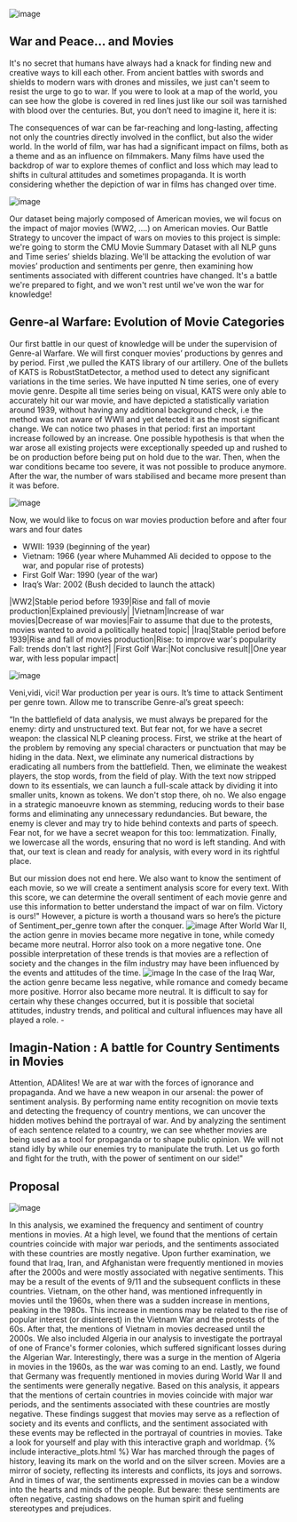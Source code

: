 ![image](data/soldat-camera-foret_265223-17598.jpg)
## War and Peace... and Movies

It's no secret that humans have always had a knack for finding new and creative ways to kill each other. From ancient battles with swords and shields to modern wars with drones and missiles, we just can't seem to resist the urge to go to war. If you were to look at a map of the world, you can see how the globe is covered in red lines just like our soil was tarnished with blood over the centuries.  But, you don’t need to imagine it, here it is:

The consequences of war can be far-reaching and long-lasting, affecting not only the countries directly involved in the conflict, but also the wider world. In the world of film, war has had a significant impact on films, both as a theme and as an influence on filmmakers. Many films have used the backdrop of war to explore themes of conflict and loss  which may lead to shifts in cultural attitudes and sometimes propaganda. It is worth considering whether the depiction of war in films has changed over time.

![image](data/top10.jpg)

Our dataset being majorly composed of American movies, we wil focus on the impact of major movies (WW2, ….) on American movies. Our Battle Strategy to uncover the impact of wars on movies to this project is simple: we're going to storm the CMU Movie Summary Dataset with all NLP guns and Time series’ shields blazing. We'll be attacking the evolution of war movies’ production and sentiments per genre, then examining how sentiments associated with different countries have changed. It's a battle we're prepared to fight, and we won't rest until we've won the war for knowledge!

## Genre-al Warfare: Evolution of Movie Categories

Our first battle in our quest of knowledge will be under the supervision of Genre-al Warfare. We will first conquer movies’ productions by genres and by period. 
First ,we pulled the KATS library of our artillery. One of the bullets of KATS is RobustStatDetector, a method used to detect any significant variations in the time series. 
We have inputted N time series, one of every movie genre. Despite all time series being on visual, KATS were only able to accurately hit our war movie, and have depicted a statistically variation around 1939, without having any additional background check, i.e the method was not aware of WWII and yet detected it as the most significant change.
We can notice two phases in that period: first an important increase followed by an increase.
One possible hypothesis is that when the war arose all existing projects were exceptionally speeded up and rushed to be on production before being put on hold due to the war. Then, when the war conditions became too severe, it was not possible to produce anymore. After the war, the number of wars stabilised and became more present than it was before.

![image](data/Robert_Capa_by_Gerda_Taro.webp)

Now, we would like to focus on war movies production before and after four wars and four dates
* WWII: 1939 (beginning of the year)
* Vietnam: 1966 (year where Muhammed Ali decided to oppose to the war, and popular rise of protests)
* First Golf War: 1990 (year of the war) 
* Iraq’s War: 2002 (Bush decided to launch the attack) 




|WW2|Stable period before 1939|Rise and fall of movie production|Explained previously|
|Vietnam|Increase of war movies|Decrease of war movies|Fair to assume that due to the protests, movies wanted to avoid a politically heated topic|
|Iraq|Stable period before 1939|Rise and fall of movies production|Rise: to improve war's popularity      Fall: trends don't last right?|
|First Golf War:|Not conclusive result||One year war, with less popular impact|
  
![image](data/quadriplot.PNG)
 
Veni,vidi, vici! War production per year is ours. It’s time to attack Sentiment per genre town. Allow me to transcribe Genre-al’s great speech:

“In the battlefield of data analysis, we must always be prepared for the enemy: dirty and unstructured text. But fear not, for we have a secret weapon: the classical NLP cleaning process. First, we strike at the heart of the problem by removing any special characters or punctuation that may be hiding in the data. Next, we eliminate any numerical distractions by eradicating all numbers from the battlefield. Then, we eliminate the weakest players, the stop words, from the field of play. With the text now stripped down to its essentials, we can launch a full-scale attack by dividing it into smaller units, known as tokens. We don't stop there, oh no. We also engage in a strategic manoeuvre known as stemming, reducing words to their base forms and eliminating any unnecessary redundancies. But beware, the enemy is clever and may try to hide behind contexts and parts of speech. Fear not, for we have a secret weapon for this too: lemmatization. Finally, we lowercase all the words, ensuring that no word is left standing. And with that, our text is clean and ready for analysis, with every word in its rightful place.

But our mission does not end here. We also want to know the sentiment of each movie, so we will create a sentiment analysis score for every text. With this score, we can determine the overall sentiment of each movie genre and use this information to better understand the impact of war on film. Victory is ours!"
However, a picture is worth a thousand wars so here’s the picture of Sentiment_per_genre town after the conquer. 
![image](data/heatmap1939.jpg)
After World War II, the action genre in movies became more negative in tone, while comedy became more neutral. Horror also took on a more negative tone. One possible interpretation of these trends is that movies are a reflection of society and the changes in the film industry may have been influenced by the events and attitudes of the time.
![image](data/heatmap2000.jpg)
In the case of the Iraq War, the action genre became less negative, while romance and comedy became more positive. Horror also became more neutral. It is difficult to say for certain why these changes occurred, but it is possible that societal attitudes, industry trends, and political and cultural influences may have all played a role. - 


## Imagin-Nation : A battle for Country Sentiments in Movies

Attention, ADAlites! We are at war with the forces of ignorance and propaganda. And we have a new weapon in our arsenal: the power of sentiment analysis. By performing name entity recognition on movie texts and detecting the frequency of country mentions, we can uncover the hidden motives behind the portrayal of war. And by analyzing the sentiment of each sentence related to a country, we can see whether movies are being used as a tool for propaganda or to shape public opinion. We will not stand idly by while our enemies try to manipulate the truth. Let us go forth and fight for the truth, with the power of sentiment on our side!"

## Proposal 

![image](data/Major_war_periods.png)

In this analysis, we examined the frequency and sentiment of country mentions in movies. At a high level, we found that the mentions of certain countries coincide with major war periods, and the sentiments associated with these countries are mostly negative. Upon further examination, we found that Iraq, Iran, and Afghanistan were frequently mentioned in movies after the 2000s and were mostly associated with negative sentiments. This may be a result of the events of 9/11 and the subsequent conflicts in these countries. Vietnam, on the other hand, was mentioned infrequently in movies until the 1960s, when there was a sudden increase in mentions, peaking in the 1980s. This increase in mentions may be related to the rise of popular interest (or disinterest) in the Vietnam War and the protests of the 60s. After that, the mentions of Vietnam in movies decreased until the 2000s. We also included Algeria in our analysis to investigate the portrayal of one of France's former colonies, which suffered significant losses during the Algerian War. Interestingly, there was a surge in the mention of Algeria in movies in the 1960s, as the war was coming to an end. Lastly, we found that Germany was frequently mentioned in movies during World War II and the sentiments were generally negative.
Based on this analysis, it appears that the mentions of certain countries in movies coincide with major war periods, and the sentiments associated with these countries are mostly negative. These findings suggest that movies may serve as a reflection of society and its events and conflicts, and the sentiment associated with these events may be reflected in the portrayal of countries in movies. Take a look for yourself and play with this interactive graph and worldmap.
{% include interactive_plots.html %}
War has marched through the pages of history, leaving its mark on the world and on the silver screen. Movies are a mirror of society, reflecting its interests and conflicts, its joys and sorrows. And in times of war, the sentiments expressed in movies can be a window into the hearts and minds of the people. But beware: these sentiments are often negative, casting shadows on the human spirit and fueling stereotypes and prejudices. 



